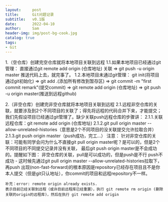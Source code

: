 ```yaml
---
layout:     post
title:      Git问题记录
subtitle:   v0.1版
date:       2022-04-10
author:     Sam
header-img: img/post-bg-cook.jpg
catalog: true
tags:
- Git
---
```

1.（空仓库）创建完空仓库就将本地项目关联到远程
    1.1.如果本地项目已经通过git管理：
        直接通过git remote add origin (仓库地址) 关联
        => git push -u origin master 推送代码上去，就完事了。
    1.2.本地项目未通过git管理：
        git init(将项目通过git初始化)
        => git add .(添加所有修改到暂存区)
        => git commit -m "first commit remark"(提交commit)
        => git remote add origin (仓库地址)
        => git push -u origin master(推送到远程github)


2.（非空仓库）创建完非空仓库就将本地项目关联到远程
    2.1.远程非空仓库的关联，就要涉及到2个不同项目的关联了；得先将远程的代码合并下来，才能提交；
    我们先假设项目已经通过git管理了。缺少关联push远程仓库的步骤讲：
        2.1.1.关联远程仓库：git remote add origin (仓库地址)
        2.1.2.git pull origin master --allow-unrelated-histories（意思是2个不同项目的没关联提交允许拉取合并）
        2.1.3.git push origin master（push成功，完工...）
    注意：
    针对非空仓库的关联：可能有同学会问为什么不直接git pull origin master呢？是可以的，但是2个不同项目的不同提交记录并没有关联，
    最后git push origin master是不会成功的。提醒如下图：
    非空仓库的关联，pull是可以成功的，但是push是不行
    push不成功 - 这时候先通过git pull origin master --allow-unrelated-histories拉取下，再push
    出现(non-fast-forward)的根本原因是repository已经存在项目且不是你本人提交（但是git只认地址），你commit的项目和远程repository不一样。

    补充：error: remote origin already exists.
    表示目前已经关联到远程（或许目前远程库已经重置），执行 git remote rm origin (删除关联的origin的远程库)，然后在执行 git remote add origin